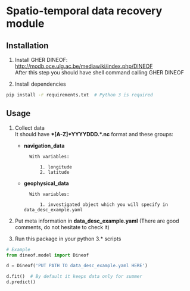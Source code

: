 # Spatio-temporal data recovery module

## Installation

1. Install GHER DINEOF: http://modb.oce.ulg.ac.be/mediawiki/index.php/DINEOF  
After this step you should have shell command calling GHER DINEOF

2. Install dependencies  
```bash
pip install -r requirements.txt  # Python 3 is required
```

## Usage

1. Collect data  
It should have **\*[A-Z]\*YYYYDDD.\*.nc** format and these groups:
    * **navigation_data**  

            With variables:  

                1. longitude  
                2. latitude

    * **geophysical_data**  

            With variables:  

                1. investigated object which you will specify in data_desc_example.yaml

2. Put meta information in **data_desc_example.yaml** (There are good comments, do not hesitate to check it)

3. Run this package in your python 3.* scripts  
```python
# Example
from dineof.model import Dineof

d = Dineof('PUT PATH TO data_desc_example.yaml HERE')

d.fit()  # By default it keeps data only for summer
d.predict()

```

